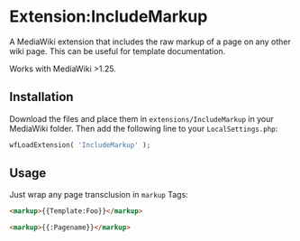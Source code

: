# Extension:IncludeMarkup
A MediaWiki extension that includes the raw markup of a page on any other wiki
page. This can be useful for template documentation.

Works with MediaWiki >1.25.

## Installation
Download the files and place them in `extensions/IncludeMarkup` in your
MediaWiki folder. Then add the following line to your `LocalSettings.php`:

```php
wfLoadExtension( 'IncludeMarkup' );
```

## Usage
Just wrap any page transclusion in `markup` Tags:

```html
<markup>{{Template:Foo}}</markup>

<markup>{{:Pagename}}</markup>
```
